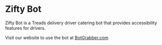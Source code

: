 # Zifty Bot
Zifty Bot is a Treads delivery driver catering bot that provides accessibility features for drivers.

Visit our website to use the bot at [BotGrabber.com](http://BotGrabber.com)
